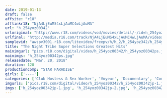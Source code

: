 ```yaml
---
date: 2019-01-13
draft: false
affsite: "r18"
afflinkr18: "NjA4LjEuMS4xLjAuMC4wLjAuMA"
url: "h_254yoz00342"
urloriginal: "http://www.r18.com/videos/vod/movies/detail/-/id=h_254yoz00342"
urlfinal: "http://media.r18.com/track/NjA4LjEuMS4xLjAuMC4wLjAuMA/videos/vod/movies/detail/-/id=h_254yoz00342"
samplevid: "awspv3001.r18.com/litevideo/freepv/h/h_2/h_254yoz342/h_254yoz342_dmb_w.mp4"
title: "The Night Tribe Super Selections Greatest Hits"
mainimgurl: "pics.r18.com/digital/video/h_254yoz00342/h_254yoz00342ps.jpg"
mainimgs: "h_254yoz00342ps.jpg"
releasedate: "Mar. 20, 2018"
duration: 120
productioncomp: "STAR PARADISE"
girls: ['----']
categories: ['Club Hostess & Sex Worker', 'Voyeur', 'Documentary', 'Compilation', 'Hi-Def']
imgurls: ['pics.r18.com/digital/video/h_254yoz00342/h_254yoz00342jp-1.jpg', 'pics.r18.com/digital/video/h_254yoz00342/h_254yoz00342jp-2.jpg', 'pics.r18.com/digital/video/h_254yoz00342/h_254yoz00342jp-3.jpg', 'pics.r18.com/digital/video/h_254yoz00342/h_254yoz00342jp-4.jpg', 'pics.r18.com/digital/video/h_254yoz00342/h_254yoz00342jp-5.jpg', 'pics.r18.com/digital/video/h_254yoz00342/h_254yoz00342jp-6.jpg', 'pics.r18.com/digital/video/h_254yoz00342/h_254yoz00342jp-7.jpg', 'pics.r18.com/digital/video/h_254yoz00342/h_254yoz00342jp-8.jpg', 'pics.r18.com/digital/video/h_254yoz00342/h_254yoz00342jp-9.jpg', 'pics.r18.com/digital/video/h_254yoz00342/h_254yoz00342jp-10.jpg', 'pics.r18.com/digital/video/h_254yoz00342/h_254yoz00342jp-11.jpg', 'pics.r18.com/digital/video/h_254yoz00342/h_254yoz00342jp-12.jpg', 'pics.r18.com/digital/video/h_254yoz00342/h_254yoz00342jp-13.jpg', 'pics.r18.com/digital/video/h_254yoz00342/h_254yoz00342jp-14.jpg', 'pics.r18.com/digital/video/h_254yoz00342/h_254yoz00342jp-15.jpg', 'pics.r18.com/digital/video/h_254yoz00342/h_254yoz00342jp-16.jpg', 'pics.r18.com/digital/video/h_254yoz00342/h_254yoz00342jp-17.jpg', 'pics.r18.com/digital/video/h_254yoz00342/h_254yoz00342jp-18.jpg', 'pics.r18.com/digital/video/h_254yoz00342/h_254yoz00342jp-19.jpg', 'pics.r18.com/digital/video/h_254yoz00342/h_254yoz00342jp-20.jpg']
imgs: ['h_254yoz00342jp-1.jpg', 'h_254yoz00342jp-2.jpg', 'h_254yoz00342jp-3.jpg', 'h_254yoz00342jp-4.jpg', 'h_254yoz00342jp-5.jpg', 'h_254yoz00342jp-6.jpg', 'h_254yoz00342jp-7.jpg', 'h_254yoz00342jp-8.jpg', 'h_254yoz00342jp-9.jpg', 'h_254yoz00342jp-10.jpg', 'h_254yoz00342jp-11.jpg', 'h_254yoz00342jp-12.jpg', 'h_254yoz00342jp-13.jpg', 'h_254yoz00342jp-14.jpg', 'h_254yoz00342jp-15.jpg', 'h_254yoz00342jp-16.jpg', 'h_254yoz00342jp-17.jpg', 'h_254yoz00342jp-18.jpg', 'h_254yoz00342jp-19.jpg', 'h_254yoz00342jp-20.jpg']
---
```

